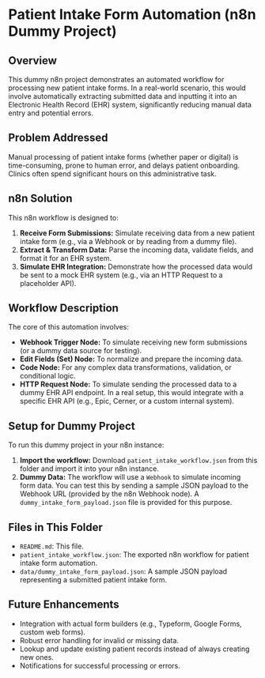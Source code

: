 # Patient Intake Form Automation (n8n Dummy Project)

## Overview
This dummy n8n project demonstrates an automated workflow for processing new patient intake forms. In a real-world scenario, this would involve automatically extracting submitted data and inputting it into an Electronic Health Record (EHR) system, significantly reducing manual data entry and potential errors.

## Problem Addressed
Manual processing of patient intake forms (whether paper or digital) is time-consuming, prone to human error, and delays patient onboarding. Clinics often spend significant hours on this administrative task.

## n8n Solution
This n8n workflow is designed to:
1.  **Receive Form Submissions:** Simulate receiving data from a new patient intake form (e.g., via a Webhook or by reading from a dummy file).
2.  **Extract & Transform Data:** Parse the incoming data, validate fields, and format it for an EHR system.
3.  **Simulate EHR Integration:** Demonstrate how the processed data would be sent to a mock EHR system (e.g., via an HTTP Request to a placeholder API).

## Workflow Description
The core of this automation involves:
* **Webhook Trigger Node:** To simulate receiving new form submissions (or a dummy data source for testing).
* **Edit Fields (Set) Node:** To normalize and prepare the incoming data.
* **Code Node:** For any complex data transformations, validation, or conditional logic.
* **HTTP Request Node:** To simulate sending the processed data to a dummy EHR API endpoint. In a real setup, this would integrate with a specific EHR API (e.g., Epic, Cerner, or a custom internal system).

## Setup for Dummy Project
To run this dummy project in your n8n instance:
1.  **Import the workflow:** Download `patient_intake_workflow.json` from this folder and import it into your n8n instance.
2.  **Dummy Data:** The workflow will use a `Webhook` to simulate incoming form data. You can test this by sending a sample JSON payload to the Webhook URL (provided by the n8n Webhook node). A `dummy_intake_form_payload.json` file is provided for this purpose.

## Files in This Folder
* `README.md`: This file.
* `patient_intake_workflow.json`: The exported n8n workflow for patient intake form automation.
* `data/dummy_intake_form_payload.json`: A sample JSON payload representing a submitted patient intake form.

## Future Enhancements
* Integration with actual form builders (e.g., Typeform, Google Forms, custom web forms).
* Robust error handling for invalid or missing data.
* Lookup and update existing patient records instead of always creating new ones.
* Notifications for successful processing or errors.
